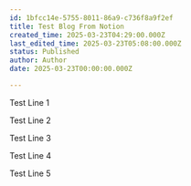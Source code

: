 ```yaml
---
id: 1bfcc14e-5755-8011-86a9-c736f8a9f2ef
title: Test Blog From Notion
created_time: 2025-03-23T04:29:00.000Z
last_edited_time: 2025-03-23T05:08:00.000Z
status: Published
author: Author
date: 2025-03-23T00:00:00.000Z

---
```


Test Line 1

Test Line 2

Test Line 3

Test Line 4

Test Line 5
